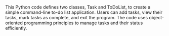 This Python code defines two classes, Task and ToDoList, to create a simple command-line to-do list application. Users can add tasks, view their tasks, mark tasks as complete, and exit the program. The code uses object-oriented programming principles to manage tasks and their status efficiently.
